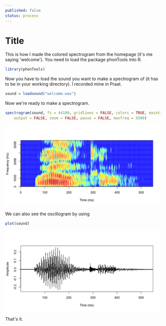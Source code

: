 ```yaml
---
published: false
status: process
---
```


Title
========================================================

This is how I made the colored spectrogram from the homepage (it's me saying 'welcome'). You need to load the package phonTools into R.



```r
library(phonTools)
```


Now you have to load the sound you want to make a spectrogram of (it has to be in your working directory). I recorded mine in Praat.


```r
sound = loadsound("welcome.wav")
```


Now we're ready to make a spectrogram.


```r
spectrogram(sound, fs = 44100, gridlines = FALSE, colors = TRUE, maintitle = "Welcome", 
    output = FALSE, zoom = FALSE, pause = FALSE, maxfreq = 5500)
```

![plot of chunk unnamed-chunk-3](figure/unnamed-chunk-3.png) 


We can also see the oscillogram by using


```r
plot(sound)
```

![plot of chunk unnamed-chunk-4](figure/unnamed-chunk-4.png) 




That's it. 
